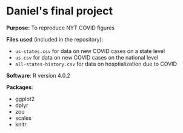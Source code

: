 # Daniel's final project

**Purpose:** To reproduce NYT COVID figures

**Files used** (included in the repository):
- `us-states.csv` for data on new COVID cases on a state level
- `us.csv` for data on new COVID cases on the national level
- `all-states-history.csv` for data on hosptialization due to COVID

**Software**: R version 4.0.2

**Packages**:
- ggplot2
- dplyr
- zoo
- scales
- knitr
